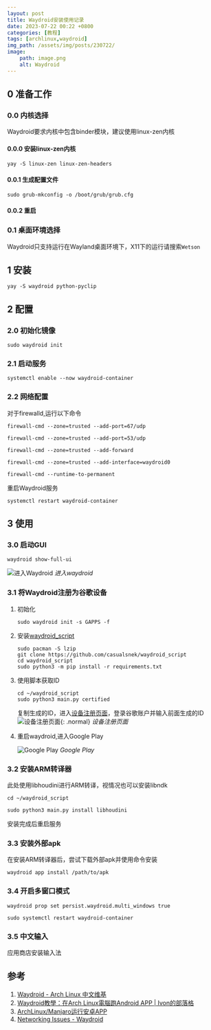 ```yaml
---
layout: post
title: Waydroid安装使用记录
date: 2023-07-22 00:22 +0800
categories: [教程]
tags: [archlinux,waydroid]
img_path: /assets/img/posts/230722/
image:
    path: image.png
    alt: Waydroid
---
```


## 0 准备工作

### 0.0 内核选择

Waydroid要求内核中包含binder模块，建议使用linux-zen内核

#### 0.0.0 安装linux-zen内核

```shell
yay -S linux-zen linux-zen-headers
```

#### 0.0.1 生成配置文件

```shell
sudo grub-mkconfig -o /boot/grub/grub.cfg
```

#### 0.0.2 重启

### 0.1 桌面环境选择

Waydroid只支持运行在Wayland桌面环境下，X11下的运行请搜索`Wetson`

## 1 安装

```shell
yay -S waydroid python-pyclip
```

## 2 配置

### 2.0 初始化镜像

```shell
sudo waydroid init
```

### 2.1 启动服务

```shell
systemctl enable --now waydroid-container
```

### 2.2 网络配置

对于firewalld,运行以下命令

```shell
firewall-cmd --zone=trusted --add-port=67/udp

firewall-cmd --zone=trusted --add-port=53/udp

firewall-cmd --zone=trusted --add-forward

firewall-cmd --zone=trusted --add-interface=waydroid0

firewall-cmd --runtime-to-permanent
```

重启Waydroid服务

```shell
systemctl restart waydroid-container
```

## 3 使用

### 3.0 启动GUI

```shell
waydroid show-full-ui
```

![进入Waydroid](image.png)
_进入waydroid_

### 3.1 将Waydroid注册为谷歌设备

1. 初始化

    ```shell
    sudo waydroid init -s GAPPS -f
    ```

2. 安装[waydroid_script](https://github.com/casualsnek/waydroid_script)

    ```shell
    sudo pacman -S lzip
    git clone https://github.com/casualsnek/waydroid_script
    cd waydroid_script
    sudo python3 -m pip install -r requirements.txt  
    ```

3. 使用脚本获取ID

    ```shell
    cd ~/waydroid_script
    sudo python3 main.py certified
    ```

    复制生成的ID，进入[设备注册页面](https://www.google.com/android/uncertified/?pli=1)，登录谷歌账户并输入前面生成的ID
    ![设备注册页面](image-2.png){: .normal}
    _设备注册页面_

4. 重启waydroid,进入Google Play

    ![Google Play](image-1.png)
    _Google Play_

### 3.2 安装ARM转译器

此处使用libhoudini进行ARM转译，视情况也可以安装libndk

```shell
cd ~/waydroid_script

sudo python3 main.py install libhoudini
```

安装完成后重启服务

### 3.3 安装外部apk

在安装ARM转译器后，尝试下载外部apk并使用命令安装

```shell
waydroid app install /path/to/apk
```

### 3.4 开启多窗口模式

```shell
waydroid prop set persist.waydroid.multi_windows true

sudo systemctl restart waydroid-container
```

### 3.5 中文输入

应用商店安装输入法

## 参考

1. [Waydroid -  Arch Linux 中文维基](https://wiki.archlinuxcn.org/wiki/Waydroid)
2. [Waydroid教學：在Arch Linux電腦跑Android APP \| Ivon的部落格](https://ivonblog.com/posts/archlinux-waydroid/)
3. [ArchLinux/Manjaro运行安卓APP](http://www.yangc.top/archives/linux-run-android)
4. [Networking Issues - Waydroid](https://docs.waydro.id/debugging/networking-issues)

